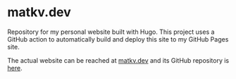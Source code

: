 # matkv.dev

Repository for my personal website built with Hugo. This project uses a GitHub action to automatically build and deploy this site to my GitHub Pages site.

The actual website can be reached at [matkv.dev](https://matkv.dev) and its GitHub repository is [here](https://github.com/matkv/matkv.github.io).
